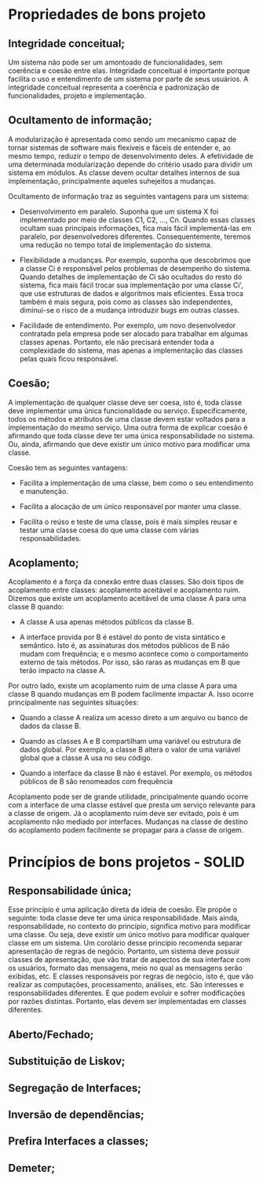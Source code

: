 # Propriedades de bons projeto

## Integridade conceitual;
Um sistema não pode ser um amontoado de funcionalidades, sem coerência e coesão entre elas. Integridade conceitual é importante porque facilita o uso e entendimento de um sistema por parte de seus usuários. A integridade conceitual representa a coerência e padronização de funcionalidades, projeto e implementação.

## Ocultamento de informação; 
A modularização é apresentada como sendo um mecanismo capaz de tornar sistemas de software mais flexíveis e fáceis de entender e, ao mesmo tempo, reduzir o tempo de desenvolvimento deles. A efetividade de uma determinada modularização depende do critério usado para dividir um sistema em módulos. As classe devem ocultar detalhes internos de sua implementação, principalmente aqueles suhejeitos a mudanças.

Ocultamento de informação traz as seguintes vantagens para um sistema:

- Desenvolvimento em paralelo. Suponha que um sistema X foi implementado por meio de classes C1, C2, …, Cn. Quando essas classes ocultam suas principais informações, fica mais fácil implementá-las em paralelo, por desenvolvedores diferentes. Consequentemente, teremos uma redução no tempo total de implementação do sistema.

- Flexibilidade a mudanças. Por exemplo, suponha que descobrimos que a classe Ci é responsável pelos problemas de desempenho do sistema. Quando detalhes de implementação de Ci são ocultados do resto do sistema, fica mais fácil trocar sua implementação por uma classe Ci', que use estruturas de dados e algoritmos mais eficientes. Essa troca também é mais segura, pois como as classes são independentes, diminui-se o risco de a mudança introduzir bugs em outras classes.

- Facilidade de entendimento. Por exemplo, um novo desenvolvedor contratado pela empresa pode ser alocado para trabalhar em algumas classes apenas. Portanto, ele não precisará entender toda a complexidade do sistema, mas apenas a implementação das classes pelas quais ficou responsável.

## Coesão;
A implementação de qualquer classe deve ser coesa, isto é, toda classe deve implementar uma única funcionalidade ou serviço. Especificamente, todos os métodos e atributos de uma classe devem estar voltados para a implementação do mesmo serviço. Uma outra forma de explicar coesão é afirmando que toda classe deve ter uma única responsabilidade no sistema. Ou, ainda, afirmando que deve existir um único motivo para modificar uma classe.

Coesão tem as seguintes vantagens:

- Facilita a implementação de uma classe, bem como o seu entendimento e manutenção.

- Facilita a alocação de um único responsável por manter uma classe.

- Facilita o reúso e teste de uma classe, pois é mais simples reusar e testar uma classe coesa do que uma classe com várias responsabilidades.

## Acoplamento;
Acoplamento é a força da conexão entre duas classes. São dois tipos de acoplamento entre classes: acoplamento aceitável e acoplamento ruim.
Dizemos que existe um acoplamento aceitável de uma classe A para uma classe B quando:
- A classe A usa apenas métodos públicos da classe B.

- A interface provida por B é estável do ponto de vista sintático e semântico. Isto é, as assinaturas dos métodos públicos de B não mudam com frequência; e o mesmo acontece como o comportamento externo de tais métodos. Por isso, são raras as mudanças em B que terão impacto na classe A.

Por outro lado, existe um acoplamento ruim de uma classe A para uma classe B quando mudanças em B podem facilmente impactar A. Isso ocorre principalmente nas seguintes situações:

- Quando a classe A realiza um acesso direto a um arquivo ou banco de dados da classe B.

- Quando as classes A e B compartilham uma variável ou estrutura de dados global. Por exemplo, a classe B altera o valor de uma variável global que a classe A usa no seu código.

- Quando a interface da classe B não é estável. Por exemplo, os métodos públicos de B são renomeados com frequência

Acoplamento pode ser de grande utilidade, principalmente quando ocorre com a interface de uma classe estável que presta um serviço relevante para a classe de origem. Já o acoplamento ruim deve ser evitado, pois é um acoplamento não mediado por interfaces. Mudanças na classe de destino do acoplamento podem facilmente se propagar para a classe de origem.

# Princípios de bons projetos - SOLID

## Responsabilidade única;
Esse princípio é uma aplicação direta da ideia de coesão. Ele propõe o seguinte: toda classe deve ter uma única responsabilidade. Mais ainda, responsabilidade, no contexto do princípio, significa motivo para modificar uma classe. Ou seja, deve existir um único motivo para modificar qualquer classe em um sistema. Um corolário desse princípio recomenda separar apresentação de regras de negócio. Portanto, um sistema deve possuir classes de apresentação, que vão tratar de aspectos de sua interface com os usuários, formato das mensagens, meio no qual as mensagens serão exibidas, etc. E classes responsáveis por regras de negócio, isto é, que vão realizar as computações, processamento, análises, etc. São interesses e responsabilidades diferentes. E que podem evoluir e sofrer modificações por razões distintas. Portanto, elas devem ser implementadas em classes diferentes.








## Aberto/Fechado;
## Substituição de Liskov;
## Segregação de Interfaces;
## Inversão de dependências;
## Prefira Interfaces a classes;
## Demeter;
